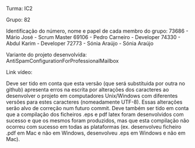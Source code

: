 Turma: IC2

Grupo: 82

Identificação do número, nome e papel de cada membro do grupo:
73686 - Mário José - Scrum Master
69106 - Pedro Carneiro - Developer
74330 - Abdul Karim - Developer
72773 - Sónia Araújo - Sónia Araújo

Variante do projeto desenvolvida: AntiSpamConfigurationForProfessionalMailbox

Link vídeo: 



Deve ser tido em conta que esta versão (que será substítuida por outra no github) apresenta erros na escrita por alterações dos caracteres ao desenvolver o projeto em computadores Unix/Windows com diferentes versões para estes caracteres (nomeadamente UTF-8). Essas alterações serão alvo de correção num futuro commit.
Deve também ser tido em conta  que a compilação dos ficheiros .eps e pdf latex foram desenvolvidos com sucesso e que os mesmos foram produzidos, mas que esta compilação não ocorreu com sucesso em todas as plataformas (ex. desenvolveu ficheiro .pdf em Mac e não em Windows, desenvolveu .eps em Windows e não em Mac).